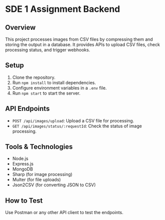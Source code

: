 # SDE 1 Assignment Backend

## Overview

This project processes images from CSV files by compressing them and storing the output in a database. It provides APIs to upload CSV files, check processing status, and trigger webhooks.

## Setup

1. Clone the repository.
2. Run `npm install` to install dependencies.
3. Configure environment variables in a `.env` file.
4. Run `npm start` to start the server.

## API Endpoints

- `POST /api/images/upload`: Upload a CSV file for processing.
- `GET /api/images/status/:requestId`: Check the status of image processing.

## Tools & Technologies

- Node.js
- Express.js
- MongoDB
- Sharp (for image processing)
- Multer (for file uploads)
- Json2CSV (for converting JSON to CSV)

## How to Test

Use Postman or any other API client to test the endpoints.

